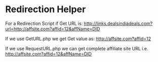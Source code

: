 Redirection Helper
==================

<?php

	$string = $_SERVER['REQUEST_URI'];
	$string = explode("=", $string,2);
	$string = $string[1];
	echo $string;
	
?>

For a Redirection Script if Get URL is: http://links.dealsindiadeals.com?url=http://affsite.com?affid=12&affName=DID

If we use GetURL.php we get Get value as: http://affsite.com?affid=12

If we use RequestURL.php we can get complete affiliate site URL i.e. http://affsite.com?affid=12&affName=DID
